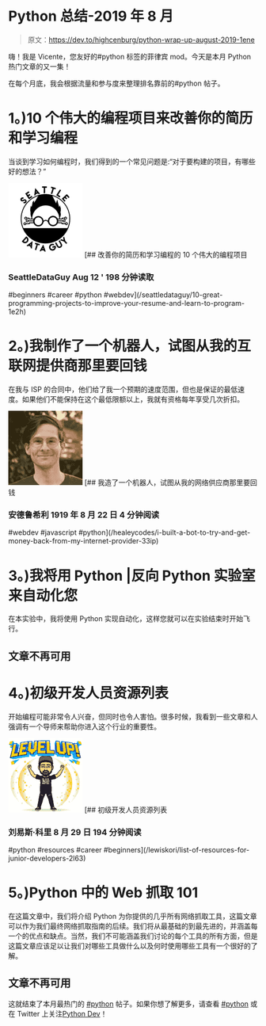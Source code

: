 # Python 总结-2019 年 8 月

> 原文：<https://dev.to/highcenburg/python-wrap-up-august-2019-1ene>

嗨！我是 Vicente，您友好的#python 标签的菲律宾 mod。今天是本月 Python 热门文章的又一集！

在每个月底，我会根据流量和参与度来整理排名靠前的#python 帖子。

# 1。)10 个伟大的编程项目来改善你的简历和学习编程

当谈到学习如何编程时，我们得到的一个常见问题是:“对于要构建的项目，有哪些好的想法？”

[![seattledataguy](img/27ac423e0a8e91e0b76c9274bcbec552.png)](/seattledataguy) [## 改善你的简历和学习编程的 10 个伟大的编程项目

### SeattleDataGuy Aug 12 ' 198 分钟读取

#beginners #career #python #webdev](/seattledataguy/10-great-programming-projects-to-improve-your-resume-and-learn-to-program-1e2h)

# 2。)我制作了一个机器人，试图从我的互联网提供商那里要回钱

在我与 ISP 的合同中，他们给了我一个预期的速度范围，但也是保证的最低速度。如果他们不能保持在这个最低限额以上，我就有资格每年享受几次折扣。

[![healeycodes](img/1388c283a86bc3f3eda94e5e89b8daac.png)](/healeycodes) [## 我造了一个机器人，试图从我的网络供应商那里要回钱

### 安德鲁希利 1919 年 8 月 22 日 4 分钟阅读

#webdev #javascript #python](/healeycodes/i-built-a-bot-to-try-and-get-money-back-from-my-internet-provider-33ip)

# 3。)我将用 Python |反向 Python 实验室来自动化您

在本实验中，我将使用 Python 实现自动化，这样您就可以在实验结束时开始飞行。

## 文章不再可用

# 4。)初级开发人员资源列表

开始编程可能非常令人兴奋，但同时也令人害怕。很多时候，我看到一些文章和人强调有一个导师来帮助你进入这个行业的重要性。

[![lewiskori](img/67b3dd8168f67e8cec0af54574ab165f.png)](/lewiskori) [## 初级开发人员资源列表

### 刘易斯·科里 8 月 29 日 194 分钟阅读

#python #resources #career #beginners](/lewiskori/list-of-resources-for-junior-developers-2l63)

# 5。)Python 中的 Web 抓取 101

在这篇文章中，我们将介绍 Python 为你提供的几乎所有网络抓取工具，这篇文章可以作为我们最终网络抓取指南的后续。我们将从最基础的到最先进的，并涵盖每一个的优点和缺点。当然，我们不可能涵盖我们讨论的每个工具的所有方面，但是这篇文章应该足以让我们对哪些工具做什么以及何时使用哪些工具有一个很好的了解。

## 文章不再可用

这就结束了本月最热门的 [#python](https://dev.to/t/python/) 帖子。如果你想了解更多，请查看 [#python](https://dev.to/t/python/) 或在 Twitter 上关注[Python Dev](https://twitter.com/The_Python_DEV)！